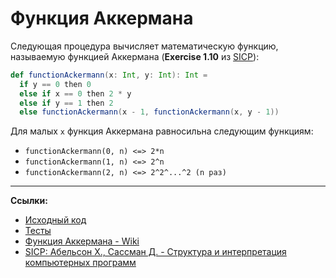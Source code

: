 # Функция Аккермана

Следующая процедура вычисляет математическую функцию, называемую функцией Аккермана
(**Exercise 1.10** из [SICP][sicp]):

```scala
def functionAckermann(x: Int, y: Int): Int =
  if y == 0 then 0
  else if x == 0 then 2 * y
  else if y == 1 then 2
  else functionAckermann(x - 1, functionAckermann(x, y - 1))
```

Для малых `x` функция Аккермана равносильна следующим функциям:
- `functionAckermann(0, n) <=> 2*n`
- `functionAckermann(1, n) <=> 2^n`
- `functionAckermann(2, n) <=> 2^2^...^2 (n раз)`

---

**Ссылки:**

- [Исходный код](https://gitflic.ru/project/artemkorsakov/scalabook/blob?file=examples%2Fsrc%2Fmain%2Fscala%2Falgorithms%2Fothers%2FOtherAlgorithms.scala&plain=1)
- [Тесты](https://gitflic.ru/project/artemkorsakov/scalabook/blob?file=examples%2Fsrc%2Ftest%2Fscala%2Falgorithms%2Fothers%2FOtherAlgorithmsSuite.scala)
- [Функция Аккермана - Wiki](https://ru.wikipedia.org/wiki/%D0%A4%D1%83%D0%BD%D0%BA%D1%86%D0%B8%D1%8F_%D0%90%D0%BA%D0%BA%D0%B5%D1%80%D0%BC%D0%B0%D0%BD%D0%B0)
- [SICP: Абельсон Х., Сассман Д. - Структура и интерпретация компьютерных программ][sicp]

[sicp]: https://web.mit.edu/6.001/6.037/sicp.pdf